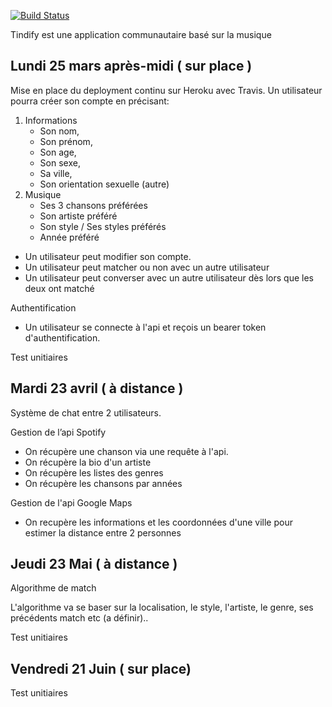 [![Build Status](https://travis-ci.org/KilianPA/project-backend.png?branch=master)](https://travis-ci.org/KilianPA/project-backend)

Tindify est une application communautaire basé sur la musique

## Lundi 25 mars après-midi ( sur place )

Mise en place du deployment continu sur Heroku avec Travis.
Un utilisateur pourra créer son compte en précisant:
1. Informations
   - Son nom,
   - Son prénom,
   - Son age,
   - Son sexe,
   - Sa ville,
   - Son orientation sexuelle (autre)
2. Musique
   - Ses 3 chansons préférées
   - Son artiste préféré
   - Son style / Ses styles préférés
   - Année préféré

- Un utilisateur peut modifier son compte.
- Un utilisateur peut matcher ou non avec un autre utilisateur
- Un utilisateur peut converser avec un autre utilisateur dès lors que les deux ont matché

Authentification

- Un utilisateur se connecte à l'api et reçois un bearer token d'authentification.

Test unitiaires

## Mardi 23 avril ( à distance )

Système de chat entre 2 utilisateurs.

Gestion de l’api Spotify

- On récupère une chanson via une requête à l'api.
- On récupère la bio d'un artiste
- On récupère les listes des genres
- On récupère les chansons par années

Gestion de l'api Google Maps

- On recupère les informations et les coordonnées d'une ville pour estimer la distance entre 2 personnes

## Jeudi 23 Mai ( à distance )


Algorithme de match

L'algorithme va se baser sur la localisation, le style, l'artiste, le genre, ses précédents match etc (a définir)..


Test unitiaires

## Vendredi 21 Juin ( sur place)

Test unitiaires